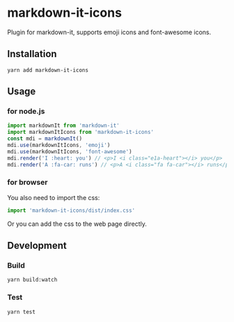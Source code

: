 # markdown-it-icons

Plugin for markdown-it, supports emoji icons and font-awesome icons.


## Installation

```
yarn add markdown-it-icons
```


## Usage

### for node.js

```js
import markdownIt from 'markdown-it'
import markdownItIcons from 'markdown-it-icons'
const mdi = markdownIt()
mdi.use(markdownItIcons, 'emoji')
mdi.use(markdownItIcons, 'font-awesome')
mdi.render('I :heart: you') // <p>I <i class="e1a-heart"></i> you</p>
mdi.render('A :fa-car: runs') // <p>A <i class="fa fa-car"></i> runs</p>
```

### for browser

You also need to import the css:

```js
import 'markdown-it-icons/dist/index.css'
```

Or you can add the css to the web page directly.


## Development

### Build

```
yarn build:watch
```

### Test

```
yarn test
```
